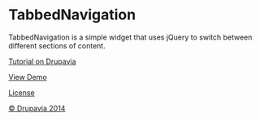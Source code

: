 TabbedNavigation
================

TabbedNavigation is a simple widget that uses jQuery to switch between different sections of content.

[Tutorial on Drupavia](http://drupavia.com/simple-tabbed-navigation-with-jquery)

[View Demo](http://demo.drupavia.com/tabbed-navigation)

[License](http://github.com/Drupavia/TabbedNavigation/blob/master/LICENSE)

[© Drupavia 2014](http://drupavia.com)
